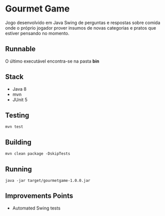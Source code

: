 # Gourmet Game

Jogo desenvolvido em Java Swing de perguntas e respostas sobre comida onde o próprio jogador prover insumos de novas categorias e pratos que estiver pensando no momento.

## Runnable

O último executável encontra-se na pasta **bin**

## Stack

* Java 8
* mvn
* JUnit 5

## Testing

```mvn test```

## Building

```mvn clean package -DskipTests```

## Running

```java -jar target/gourmetgame-1.0.0.jar```

## Improvements Points 

* Automated Swing tests